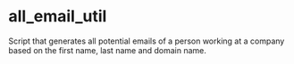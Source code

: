 # all_email_util
Script that generates all potential emails of a person working at a company based on the first name, last name and domain name.
